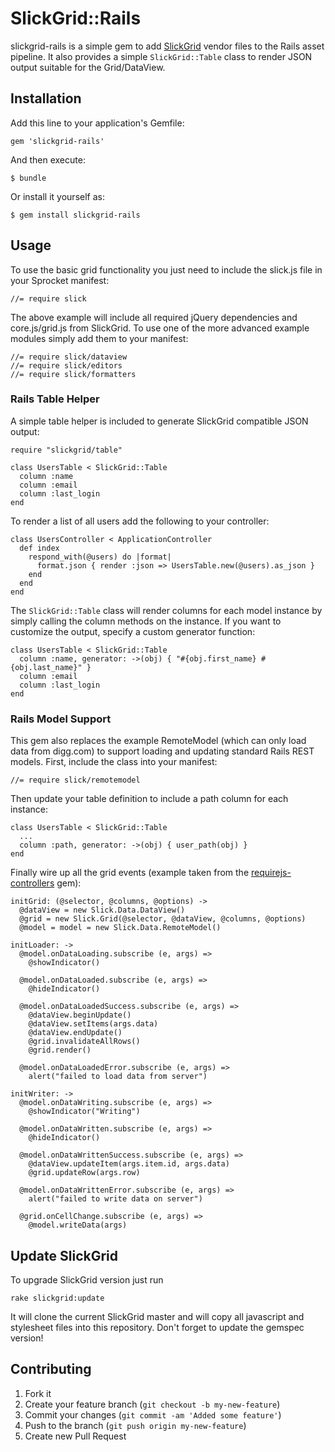 # SlickGrid::Rails

slickgrid-rails is a simple gem to add
[SlickGrid](https://github.com/mleibman/SlickGrid) vendor files to the Rails
asset pipeline. It also provides a simple `SlickGrid::Table` class to render JSON
output suitable for the Grid/DataView.

## Installation

Add this line to your application's Gemfile:

    gem 'slickgrid-rails'

And then execute:

    $ bundle

Or install it yourself as:

    $ gem install slickgrid-rails

## Usage

To use the basic grid functionality you just need to include the slick.js file
in your Sprocket manifest:

    //= require slick

The above example will include all required jQuery dependencies and
core.js/grid.js from SlickGrid. To use one of the more advanced example modules
simply add them to your manifest:

    //= require slick/dataview
    //= require slick/editors
    //= require slick/formatters

### Rails Table Helper

A simple table helper is included to generate SlickGrid compatible JSON output:

    require "slickgrid/table"

    class UsersTable < SlickGrid::Table
      column :name
      column :email
      column :last_login
    end

To render a list of all users add the following to your controller:

    class UsersController < ApplicationController
      def index
        respond_with(@users) do |format|
          format.json { render :json => UsersTable.new(@users).as_json }
        end
      end
    end

The `SlickGrid::Table` class will render columns for each model instance by
simply calling the column methods on the instance. If you want to customize the
output, specify a custom generator function:

    class UsersTable < SlickGrid::Table
      column :name, generator: ->(obj) { "#{obj.first_name} #{obj.last_name}" }
      column :email
      column :last_login
    end

### Rails Model Support

This gem also replaces the example RemoteModel (which can only load data from
digg.com) to support loading and updating standard Rails REST models. First,
include the class into your manifest:

    //= require slick/remotemodel

Then update your table definition to include a path column for each
instance:

    class UsersTable < SlickGrid::Table
      ...
      column :path, generator: ->(obj) { user_path(obj) }
    end

Finally wire up all the grid events (example taken from the
[requirejs-controllers](https://github.com/madvertise/requirejs-controllers)
gem):

    initGrid: (@selector, @columns, @options) ->
      @dataView = new Slick.Data.DataView()
      @grid = new Slick.Grid(@selector, @dataView, @columns, @options)
      @model = model = new Slick.Data.RemoteModel()

    initLoader: ->
      @model.onDataLoading.subscribe (e, args) =>
        @showIndicator()

      @model.onDataLoaded.subscribe (e, args) =>
        @hideIndicator()

      @model.onDataLoadedSuccess.subscribe (e, args) =>
        @dataView.beginUpdate()
        @dataView.setItems(args.data)
        @dataView.endUpdate()
        @grid.invalidateAllRows()
        @grid.render()

      @model.onDataLoadedError.subscribe (e, args) =>
        alert("failed to load data from server")

    initWriter: ->
      @model.onDataWriting.subscribe (e, args) =>
        @showIndicator("Writing")

      @model.onDataWritten.subscribe (e, args) =>
        @hideIndicator()

      @model.onDataWrittenSuccess.subscribe (e, args) =>
        @dataView.updateItem(args.item.id, args.data)
        @grid.updateRow(args.row)

      @model.onDataWrittenError.subscribe (e, args) =>
        alert("failed to write data on server")

      @grid.onCellChange.subscribe (e, args) =>
        @model.writeData(args)

## Update SlickGrid

To upgrade SlickGrid version just run

    rake slickgrid:update

It will clone the current SlickGrid master and will copy all javascript and stylesheet files into this repository. 
Don't forget to update the gemspec version!

## Contributing

1. Fork it
2. Create your feature branch (`git checkout -b my-new-feature`)
3. Commit your changes (`git commit -am 'Added some feature'`)
4. Push to the branch (`git push origin my-new-feature`)
5. Create new Pull Request
